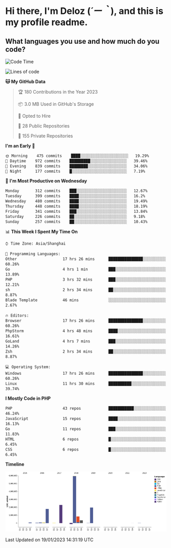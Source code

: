# **Hi there, I'm Deloz (*´ー｀*), and this is my profile readme.**
<!--  [![Profile views](https://gpvc.arturio.dev/dank-del)](https://github.com/dank-del) -->
## **What languages you use and how much do you code?**

<!--START_SECTION:waka-->
![Code Time](http://img.shields.io/badge/Code%20Time-725%20hrs%2042%20mins-blue)

![Lines of code](https://img.shields.io/badge/From%20Hello%20World%20I%27ve%20Written-13%20Million%20lines%20of%20code-blue)

**🐱 My GitHub Data** 

> 🏆 180 Contributions in the Year 2023
 > 
> 📦 3.0 MB Used in GitHub's Storage 
 > 
> 💼 Opted to Hire
 > 
> 📜 28 Public Repositories 
 > 
> 🔑 155 Private Repositories  
 > 
**I'm an Early 🐤** 

```text
🌞 Morning    475 commits    ████░░░░░░░░░░░░░░░░░░░░░   19.29% 
🌆 Daytime    972 commits    █████████░░░░░░░░░░░░░░░░   39.46% 
🌃 Evening    839 commits    ████████░░░░░░░░░░░░░░░░░   34.06% 
🌙 Night      177 commits    █░░░░░░░░░░░░░░░░░░░░░░░░   7.19%

```
📅 **I'm Most Productive on Wednesday** 

```text
Monday       312 commits    ███░░░░░░░░░░░░░░░░░░░░░░   12.67% 
Tuesday      399 commits    ████░░░░░░░░░░░░░░░░░░░░░   16.2% 
Wednesday    480 commits    ████░░░░░░░░░░░░░░░░░░░░░   19.49% 
Thursday     448 commits    ████░░░░░░░░░░░░░░░░░░░░░   18.19% 
Friday       341 commits    ███░░░░░░░░░░░░░░░░░░░░░░   13.84% 
Saturday     226 commits    ██░░░░░░░░░░░░░░░░░░░░░░░   9.18% 
Sunday       257 commits    ██░░░░░░░░░░░░░░░░░░░░░░░   10.43%

```


📊 **This Week I Spent My Time On** 

```text
⌚︎ Time Zone: Asia/Shanghai

💬 Programming Languages: 
Other                    17 hrs 26 mins      ███████████████░░░░░░░░░░   60.26% 
Go                       4 hrs 1 min         ███░░░░░░░░░░░░░░░░░░░░░░   13.89% 
PHP                      3 hrs 32 mins       ███░░░░░░░░░░░░░░░░░░░░░░   12.21% 
sh                       2 hrs 34 mins       ██░░░░░░░░░░░░░░░░░░░░░░░   8.87% 
Blade Template           46 mins             ░░░░░░░░░░░░░░░░░░░░░░░░░   2.67%

🔥 Editors: 
Browser                  17 hrs 26 mins      ███████████████░░░░░░░░░░   60.26% 
PhpStorm                 4 hrs 48 mins       ████░░░░░░░░░░░░░░░░░░░░░   16.61% 
GoLand                   4 hrs 7 mins        ███░░░░░░░░░░░░░░░░░░░░░░   14.26% 
Zsh                      2 hrs 34 mins       ██░░░░░░░░░░░░░░░░░░░░░░░   8.87%

💻 Operating System: 
Windows                  17 hrs 26 mins      ███████████████░░░░░░░░░░   60.26% 
Linux                    11 hrs 30 mins      ██████████░░░░░░░░░░░░░░░   39.74%

```

**I Mostly Code in PHP** 

```text
PHP                      43 repos            ███████████░░░░░░░░░░░░░░   46.24% 
JavaScript               15 repos            ████░░░░░░░░░░░░░░░░░░░░░   16.13% 
Go                       11 repos            ███░░░░░░░░░░░░░░░░░░░░░░   11.83% 
HTML                     6 repos             █░░░░░░░░░░░░░░░░░░░░░░░░   6.45% 
CSS                      6 repos             █░░░░░░░░░░░░░░░░░░░░░░░░   6.45%

```


**Timeline**

![Chart not found](https://raw.githubusercontent.com/deloz/deloz/main/charts/bar_graph.png) 


 Last Updated on 19/01/2023 14:31:19 UTC
<!--END_SECTION:waka-->
